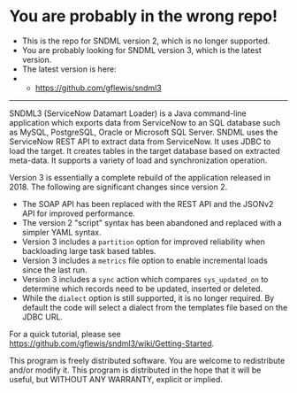 # You are probably in the wrong repo!

* This is the repo for SNDML version 2, which is no longer supported.
* You are probably looking for SNDML version 3, which is the latest version.
* The latest version is here:
* * https://github.com/gflewis/sndml3

<hr/>

SNDML3 (ServiceNow Datamart Loader) is a Java command-line application which exports data from ServiceNow to an SQL database such as MySQL, PostgreSQL, Oracle or Microsoft SQL Server. SNDML uses the ServiceNow REST API to extract data from ServiceNow. It uses JDBC to load the target. It creates tables in the target database based on extracted meta-data. It supports a variety of load and synchronization operation. 

Version 3 is essentially a complete rebuild of the application released in 2018. The following are significant changes since version 2.
* The SOAP API has been replaced with the REST API and the JSONv2 API for improved performance.
* The version 2 "script" syntax has been abandoned and replaced with a simpler YAML syntax.
* Version 3 includes a `partition` option for improved reliability when backloading large task based tables.
* Version 3 includes a `metrics` file option to enable incremental loads since the last run.
* Version 3 includes a `sync` action which compares `sys_updated_on` to determine which records need to be updated, inserted or deleted.
* While the `dialect` option is still supported, it is no longer required. By default the code will select a dialect from the templates file based on the JDBC URL.

For a quick tutorial, please see https://github.com/gflewis/sndml3/wiki/Getting-Started.

This program is freely distributed software. You are welcome to redistribute and/or modify it. This program is distributed in the hope that it will be useful, but WITHOUT ANY WARRANTY, explicit or implied. 
